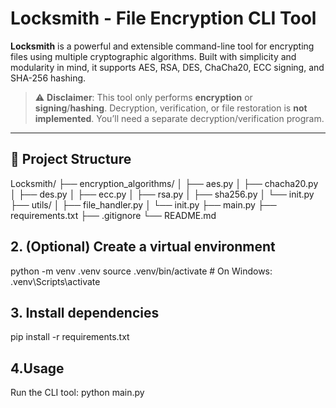 # Locksmith - File Encryption CLI Tool

**Locksmith** is a powerful and extensible command-line tool for encrypting files using multiple cryptographic algorithms. Built with simplicity and modularity in mind, it supports AES, RSA, DES, ChaCha20, ECC signing, and SHA-256 hashing.

> ⚠️ **Disclaimer**: This tool only performs **encryption** or **signing**/**hashing**. Decryption, verification, or file restoration is **not implemented**. You’ll need a separate decryption/verification program.

---

## 📂 Project Structure
Locksmith/
├── encryption_algorithms/
│ ├── aes.py
│ ├── chacha20.py
│ ├── des.py
│ ├── ecc.py
│ ├── rsa.py
│ ├── sha256.py
│ └── init.py
├── utils/
│ ├── file_handler.py
│ └── init.py
├── main.py
├── requirements.txt
├── .gitignore
└── README.md

## 2. (Optional) Create a virtual environment
python -m venv .venv
source .venv/bin/activate      # On Windows: .venv\Scripts\activate

## 3. Install dependencies
pip install -r requirements.txt

## 4.Usage
Run the CLI tool:
python main.py
